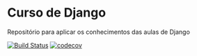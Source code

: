 # Curso de Django
Repositório para aplicar os conhecimentos das aulas de Django

[![Build Status](https://travis-ci.org/gbianka/curso-django.svg?branch=main)](https://travis-ci.org/gbianka/curso-django)
[![codecov](https://codecov.io/gh/gbianka/curso-django/branch/main/graph/badge.svg?token=NZZAIR77Y8)](undefined)

